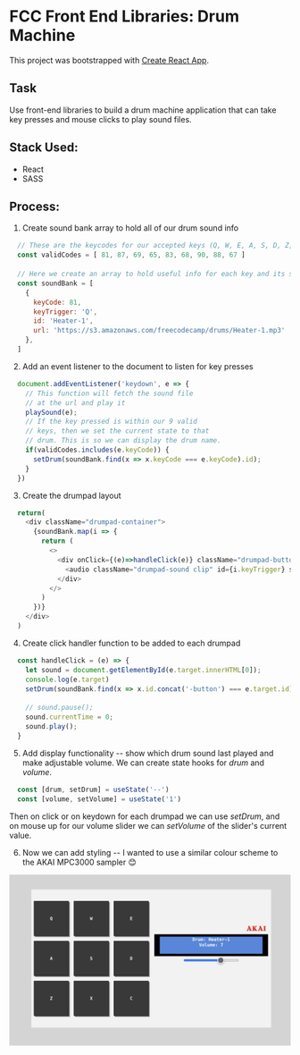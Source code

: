 # FCC Front End Libraries: Drum Machine

This project was bootstrapped with [Create React App](https://github.com/facebook/create-react-app).

## Task
Use front-end libraries to build a drum machine application that can take key presses and mouse clicks to play sound files.

## Stack Used:
 - React
 - SASS

## Process:
1. Create sound bank array to hold all of our drum sound info
```js
  // These are the keycodes for our accepted keys (Q, W, E, A, S, D, Z, X, C)
  const validCodes = [ 81, 87, 69, 65, 83, 68, 90, 88, 67 ]

  // Here we create an array to hold useful info for each key and its sound file
  const soundBank = [
    {
      keyCode: 81,
      keyTrigger: 'Q',
      id: 'Heater-1',
      url: 'https://s3.amazonaws.com/freecodecamp/drums/Heater-1.mp3'
    },
  ]
```

2. Add an event listener to the document to listen for key presses
```js
  document.addEventListener('keydown', e => {
    // This function will fetch the sound file
    // at the url and play it
    playSound(e);
    // If the key pressed is within our 9 valid
    // keys, then we set the current state to that
    // drum. This is so we can display the drum name.
    if(validCodes.includes(e.keyCode)) {
      setDrum(soundBank.find(x => x.keyCode === e.keyCode).id);
    }
  })
```

3. Create the drumpad layout
```js
  return(
    <div className="drumpad-container">
      {soundBank.map(i => {
        return (
          <>
            <div onClick={(e)=>handleClick(e)} className="drumpad-button drum-pad" id={i.id+'-button'}>{i.keyTrigger}
              <audio className="drumpad-sound clip" id={i.keyTrigger} src={i.url} volume={volume} />
            </div>
          </>
        )
      })}
    </div>
  )
```

4. Create click handler function to be added to each drumpad
```js
  const handleClick = (e) => {
    let sound = document.getElementById(e.target.innerHTML[0]);
    console.log(e.target)
    setDrum(soundBank.find(x => x.id.concat('-button') === e.target.id).id);

    // sound.pause();
    sound.currentTime = 0;
    sound.play();
  }
```

5. Add display functionality -- show which drum sound last played and make adjustable volume.
We can create state hooks for _drum_ and _volume_.
```js
  const [drum, setDrum] = useState('--')
  const [volume, setVolume] = useState('1')
```

Then on click or on keydown for each drumpad we can use _setDrum_, and on mouse up for our volume slider we can _setVolume_ of the slider's current value.

6. Now we can add styling -- I wanted to use a similar colour scheme to the AKAI MPC3000 sampler 😊

![app screenshot](./public/Screenshot%202023-07-12%20at%2021.22.08.png)